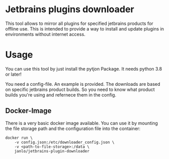 # Jetbrains plugins downloader

This tool allows to mirror all plugins for specified jetbrains products for offline use.
This is intended to provide a way to install and update plugins in environments without
internet access.

# Usage

You can use this tool by just install the pytjon Package.
It needs python 3.8 or later!

You need a config-file. An example is provided. The downloads are based on specific jetbrains
product builds. So you need to know what product builds you're using and refernece them in the
config.

## Docker-Image

There is a very basic docker image available. You can use it by mounting the file storage
path and the configuration file into the container:

```
docker run \
    -v config.json:/etc/downloader_config.json \
    -v <path-to-file-storage>:/data \
    janlo/jetbrains-plugin-downloader
```